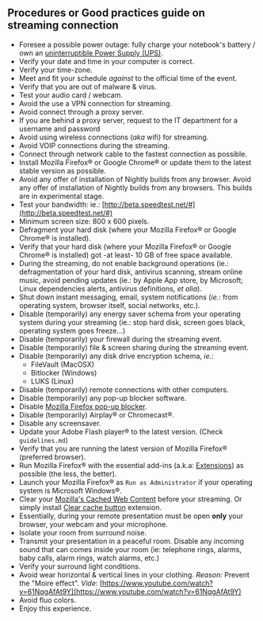 ## Procedures or Good practices guide on streaming connection

* Foresee a possible power outage: fully charge your notebook's battery / own an [uninterruptible Power Supply (UPS)](https://en.wikipedia.org/wiki/Uninterruptible_power_supply).
* Verify your date and time in your computer is correct.
* Verify your time-zone.
* Meet and fit your schedule _against_ to the official time of the event.
* Verify that you are out of malware & virus.
* Test your audio card / webcam.
* Avoid the use a VPN connection for streaming.
* Avoid connect through a proxy server.
* If you are behind a proxy server, request to the IT department for a username and password
* Avoid using wireless connections (_aka_ wifi) for streaming.
* Avoid VOIP connections during the streaming.
* Connect through network cable to the fastest connection as possible.
* Install Mozilla Firefox® or Google Chrome® or update them to the latest stable version as possible.
* Avoid any offer of installation of Nightly builds from any browser. Avoid any offer of installation of Nightly builds from any browsers. This builds are in experimental stage.
* Test your bandwidth: ie.: [http://beta.speedtest.net/#](http://beta.speedtest.net/#)
* Minimum screen size: 800 x 600 pixels.
* Defragment your hard disk (where your Mozilla Firefox® or Google Chrome® is installed).
* Verify that your hard disk (where your Mozilla Firefox® or Google Chrome® is installed) got -at least- 10 GB of free space available.
* During the streaming, do not enable background operations (ie.: defragmentation of your hard disk, antivirus scanning, stream online music, avoid pending updates (ie.: by Apple App store, by Microsoft; Linux dependencies alerts, antivirus definitions, _et alia_).
* Shut down instant messaging, email, system notifications (_ie._: from operating system, browser itself, social networks, etc.).
* Disable (temporarily) any energy saver schema from your operating system during your streaming (ie.: stop hard disk, screen goes black, operating system goes freeze...)
* Disable (temporarily) your firewall during the streaming event.
* Disable (temporarily) file & screen sharing during the streaming event.
* Disable (temporarily) any disk drive encryption schema, _ie._:
    - FileVault (MacOSX)
	- Bitlocker (Windows)
	- LUKS (Linux)
* Disable (temporarily) remote connections with other computers.
* Disable (temporarily) any pop-up blocker software.
* Disable [Mozilla Firefox pop-up blocker](https://support.mozilla.org/en-US/kb/pop-blocker-settings-exceptions-troubleshooting#w_pop-up-blocker-settings).
* Disable (temporarily) Airplay® or Chromecast®.
* Disable any screensaver.
* Update your Adobe Flash player® to the latest version. (Check `guidelines.md`)
* Verify that you are running the latest version of Mozilla Firefox® (preferred browser).
* Run Mozilla Firefox® with the essential add-ins (a.k.a: [Extensions](https://addons.mozilla.org/en-US/firefox/extensions/)) as possible (the less, the better).
* Launch your Mozilla Firefox® as `Run as Administrator` if your operating system is Microsoft Windows®.
* Clear your [Mozilla's Cached Web Content](https://support.mozilla.org/en-US/kb/how-clear-firefox-cache) before your streaming. Or simply install [Clear cache button](https://addons.mozilla.org/en-US/firefox/addon/empty-cache-button/) extension.
* Essentially, during your remote presentation must be open **only** your browser, your webcam and your microphone.
* Isolate your room from surround noise.
* Transmit your presentation in a peaceful room. Disable any incoming sound that can comes inside your room (ie: telephone rings, alarms, baby calls, alarm rings, watch alarms, etc.)
* Verify your surround light conditions.
* Avoid wear horizontal & vertical lines in your clothing. _Reason:_ Prevent the "Moire effect". _Vide_: [https://www.youtube.com/watch?v=61NqgAfAt9Y](https://www.youtube.com/watch?v=61NqgAfAt9Y)
* Avoid fluo colors.
* Enjoy this experience. 